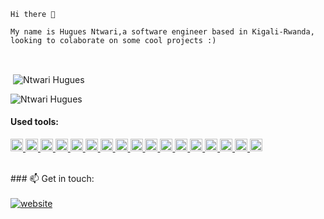     Hi there 👋

    My name is Hugues Ntwari,a software engineer based in Kigali-Rwanda, looking to colaborate on some cool projects :)

<br>



<p>&nbsp;<img align="center" src="https://github-readme-stats.vercel.app/api?username=hugues0&show_icons=true&locale=en&cache_seconds=86400&theme=dark" alt="Ntwari Hugues" /></p>

<p><img align="center" src="https://github-readme-streak-stats.herokuapp.com/?user=hugues0&cache_seconds=86400&theme=dark" alt="Ntwari Hugues" /></p>

#### Used tools:

<p align="left">
<a href="https://reactjs.org/" target="_blank"> <img src="https://cdn.worldvectorlogo.com/logos/react-1.svg" alt="react" width="20" height="20"/> </a> 
<a href="https://getbootstrap.com" target="_blank"> <img src="https://cdn.worldvectorlogo.com/logos/bootstrap-4.svg" alt="bootstrap" width="20" height="20"/> </a> 
<a href="https://tailwindcss.com" target="_blank"> <img src="https://cdn.worldvectorlogo.com/logos/tailwind-css-2.svg" alt="Tailwind css" width="20" height="20"/> </a> 
<a href="https://mui.com/" target="_blank"> <img src="https://cdn.worldvectorlogo.com/logos/material-ui-1.svg" alt="Material UI" width="20" height="20"/> </a> 
<a href="https://www.w3schools.com/css/" target="_blank"> <img src="https://cdn.worldvectorlogo.com/logos/css-3.svg" alt="css3" width="20" height="20"/> </a> 
<a href="https://git-scm.com/" target="_blank"> <img src="https://www.vectorlogo.zone/logos/git-scm/git-scm-icon.svg" alt="git" width="20" height="20"/> </a>
<a href="https://heroku.com" target="_blank"> <img src="https://www.vectorlogo.zone/logos/heroku/heroku-icon.svg" alt="heroku" width="20" height="20"/> </a> 
<a href="https://netlify.com" target="_blank"> <img src="https://cdn.worldvectorlogo.com/logos/netlify.svg" alt="Netlify" width="20" height="20"/> </a>
<a href="https://www.w3.org/html/" target="_blank"> <img src="https://cdn.worldvectorlogo.com/logos/html5.svg" alt="html5" width="20" height="20"/> </a>
<a href="https://developer.mozilla.org/en-US/docs/Web/JavaScript" target="_blank"> <img src="https://cdn.worldvectorlogo.com/logos/logo-javascript.svg" alt="javascript" width="20" height="20"/> </a>
<a href="https://mochajs.org/" target="_blank"> <img src="https://cdn.worldvectorlogo.com/logos/mocha-1.svg" alt="Mocha" width="20" height="20"/> </a> 
<a href="https://www.chaijs.com/" target="_blank"> <img src="https://cdn.worldvectorlogo.com/logos/chai.svg" alt="Chai" width="20" height="20"/> </a>
<a href="https://nodejs.org/en/" target="_blank"> <img src="https://cdn.worldvectorlogo.com/logos/nodejs-icon.svg" alt="Node js" width="20" height="20"/> </a>
<a href="https://www.postgresql.org" target="_blank"> <img src="https://cdn.worldvectorlogo.com/logos/postgresql.svg" alt="postgresql" width="20" height="20"/> </a>
<a href="https://postman.com" target="_blank"> <img src="https://www.vectorlogo.zone/logos/getpostman/getpostman-icon.svg" alt="postman" width="20" height="20"/> </a>
<a href="https://redux.js.org" target="_blank"> <img src="https://cdn.worldvectorlogo.com/logos/redux.svg" alt="redux" width="20" height="20"/> </a>
<a href="https://expressjs.com" target="_blank"> <img src="https://cdn.worldvectorlogo.com/logos/express-109.svg" alt="express" width="20" height="20"/> </a>
</p>

<br>
### 📫 Get in touch:
<br>
<br>
<a href="https://twitter.com/iAmHuguesNtwari"><img src="https://img.shields.io/badge/-Twitter-007ACC?style=flat-square&logo=twitter&logoColor=white" alt="website"/></a>
